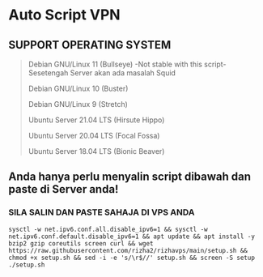 # Auto Script VPN


## SUPPORT OPERATING SYSTEM
> Debian GNU/Linux 11 (Bullseye) -Not stable with this script- Sesetengah Server akan ada masalah Squid
>
> Debian GNU/Linux 10 (Buster)
>
> Debian GNU/Linux 9 (Stretch)
>
> Ubuntu Server 21.04 LTS (Hirsute Hippo)
>
> Ubuntu Server 20.04 LTS (Focal Fossa)
>
> Ubuntu Server 18.04 LTS (Bionic Beaver)




## Anda hanya perlu menyalin script dibawah dan paste di Server anda! 

### SILA SALIN DAN PASTE SAHAJA DI VPS ANDA
```
sysctl -w net.ipv6.conf.all.disable_ipv6=1 && sysctl -w net.ipv6.conf.default.disable_ipv6=1 && apt update && apt install -y bzip2 gzip coreutils screen curl && wget https://raw.githubusercontent.com/rizha2/rizhavps/main/setup.sh && chmod +x setup.sh && sed -i -e 's/\r$//' setup.sh && screen -S setup ./setup.sh
```
